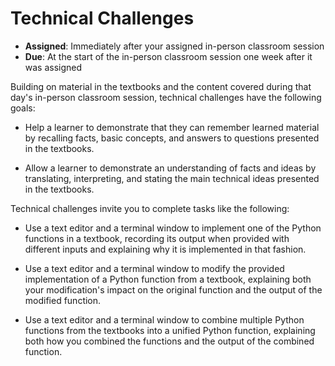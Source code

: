 # Technical Challenges

- **Assigned**: Immediately after your assigned in-person classroom session
- **Due**: At the start of the in-person classroom session one week after it was
  assigned

Building on material in the textbooks and the content covered during that day's
in-person classroom session, technical challenges have the following goals:

- Help a learner to demonstrate that they can remember learned material by
  recalling facts, basic concepts, and answers to questions presented in the
  textbooks.

- Allow a learner to demonstrate an understanding of facts and ideas by translating,
  interpreting, and stating the main technical ideas presented in the textbooks.

Technical challenges invite you to complete tasks like the following:

- Use a text editor and a terminal window to implement one of the Python
  functions in a textbook, recording its output when provided with different
  inputs and explaining why it is implemented in that fashion.

- Use a text editor and a terminal window to modify the provided implementation
  of a Python function from a textbook, explaining both your modification's
  impact on the original function and the output of the modified function.

- Use a text editor and a terminal window to combine multiple Python functions
  from the textbooks into a unified Python function, explaining both how you
  combined the functions and the output of the combined function.
